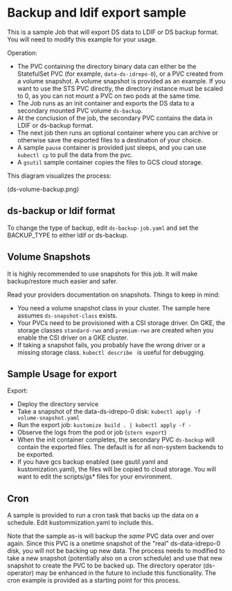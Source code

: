 # Backup and ldif export sample

This is a sample Job that will export DS data to LDIF or DS backup format. You will
need to modify this example for your usage.


Operation:

* The PVC containing the directory binary data can either be the StatefulSet PVC
 (for example, `data-ds-idrepo-0`), or a PVC created from a volume snapshot.
  A volume snapshot is provided as an example. If you want to use the STS
  PVC directly, the directory instance must be scaled to 0, as you can not
  mount a PVC on two pods at the same time.
* The Job runs as an init container and exports the DS data to a secondary mounted PVC volume `ds-backup`.
* At the conclusion of the job, the secondary PVC contains the data in LDIF or ds-backup format.
* The next job then runs an optional container where you can archive or otherwise save
 the exported files to a destination of your choice.
* A sample `pause` container is provided just sleeps, and you can use `kubectl cp` to pull the data from the pvc.
* A `gsutil` sample container copies the files to GCS cloud storage.

This diagram visualizes the process:

(ds-volume-backup.png)

## ds-backup or ldif format

To change the type of backup, edit `ds-backup-job.yaml` and set the BACKUP_TYPE to either ldif or ds-backup.

## Volume Snapshots

It is highly recommended to use snapshots for this job. It will make backup/restore much easier and safer.

Read your providers documentation on snapshots. Things to keep in mind:

* You need a volume snapshot class in your cluster. The sample here assumes `ds-snapshot-class` exists.
* Your PVCs need to be provisioned with a CSI storage driver. On GKE, the storage classes
  `standard-rwo` and `premium-rwo` are created when you enable the CSI driver on a GKE cluster.
* If taking a snapshot fails, you probably have the wrong driver or a missing storage class. `kubectl describe ` is useful for debugging.

## Sample Usage for export

Export:

* Deploy the directory service
* Take a snapshot of the data-ds-idrepo-0 disk:  `kubectl apply -f volume-snapshot.yaml`
* Run the export job:  `kustomize build . | kubectl apply -f -`
* Observe the logs from the pod or job (`stern export`)
* When the init container completes, the secondary PVC `ds-backup` will contain the exported files. The default is for all non-system backends to be exported.
* If you have gcs backup enabled (see gsutil.yaml and kustomization.yaml), the files will be copied to cloud storage. You will want to edit the scripts/gs* files for your environment.


## Cron

A sample is provided to run a cron task that backs up the data on a schedule. Edit kustommization.yaml to include this.

Note that the sample as-is will backup the *same* PVC data over and over again. Since this PVC is a onetime snapshot of the "real" ds-data-idrepo-0 disk,
you will not be backing up new data.  The process needs to modified to take a new snapshot (potentially also on a cron schedule) and use that
new snapshot to create the PVC to be backed up. The directory operator (ds-operator) may be enhanced in the future to include this functionality. The
cron example is provided as a starting point for this process.

